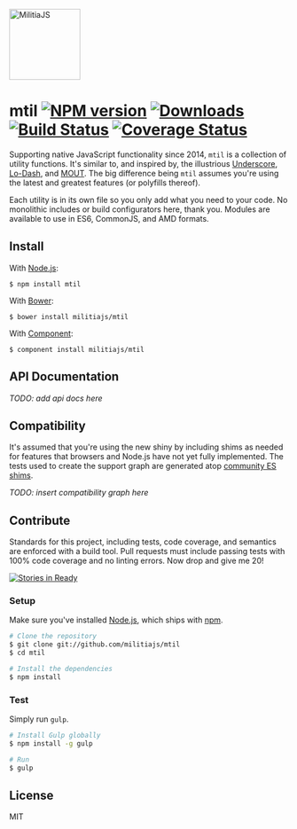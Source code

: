 <a href="http://militiajs.github.io/"><img alt="MilitiaJS" src="http://militiajs.github.io/assets/media/militia.svg" width="128" /></a>

# mtil [![NPM version][npm-img]][npm-url] [![Downloads][downloads-img]][npm-url] [![Build Status][travis-img]][travis-url] [![Coverage Status][coveralls-img]][coveralls-url]

Supporting native JavaScript functionality since 2014, `mtil` is a collection of utility functions. It's similar to, and inspired by, the illustrious [Underscore][underscore], [Lo-Dash][lodash], and [MOUT][mout]. The big difference being `mtil` assumes you're using the latest and greatest features (or polyfills thereof).

Each utility is in its own file so you only add what you need to your code. No monolithic includes or build configurators here, thank you. Modules are available to use in ES6, CommonJS, and AMD formats.

## Install

With [Node.js](http://nodejs.org):

    $ npm install mtil

With [Bower](http://bower.io):

    $ bower install militiajs/mtil

With [Component](http://component.io):

    $ component install militiajs/mtil

## API Documentation

_TODO: add api docs here_

## Compatibility

It's assumed that you're using the new shiny by including shims as needed for features that browsers and Node.js have not yet fully implemented. The tests used to create the support graph are generated atop [community ES shims][shim].

_TODO: insert compatibility graph here_

## Contribute

Standards for this project, including tests, code coverage, and semantics are enforced with a build tool. Pull requests must include passing tests with 100% code coverage and no linting errors. Now drop and give me 20!

[![Stories in Ready][waffle-img]][waffle-url]

### Setup

Make sure you've installed [Node.js](http://nodejs.org), which ships with [npm](http://npmjs.org).

```sh
# Clone the repository
$ git clone git://github.com/militiajs/mtil
$ cd mtil

# Install the dependencies
$ npm install
```

### Test

Simply run `gulp`.

```sh
# Install Gulp globally
$ npm install -g gulp

# Run
$ gulp
```

## License

MIT

[coveralls-img]: http://img.shields.io/coveralls/militiajs/mtil/master.svg?style=flat
[coveralls-url]: https://coveralls.io/r/militiajs/mtil
[downloads-img]: http://img.shields.io/npm/dm/mtil.svg?style=flat
[npm-img]:       http://img.shields.io/npm/v/mtil.svg?style=flat
[npm-url]:       https://npmjs.org/package/mtil
[travis-img]:    http://img.shields.io/travis/militiajs/mtil.svg?style=flat
[travis-url]:    https://travis-ci.org/militiajs/mtil
[waffle-img]:    https://badge.waffle.io/militiajs/mtil.png?label=ready&title=Ready
[waffle-url]:    http://waffle.io/militiajs/mtil

[lodash]:     http://lodash.com/
[mout]:       http://moutjs.com/
[shim]:       https://github.com/es-shims/
[underscore]: http://underscorejs.org/
